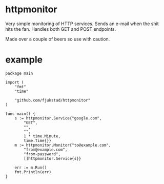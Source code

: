 # httpmonitor
Very simple monitoring of HTTP services. Sends an e-mail when the shit hits the
fan. Handles both GET and POST endpoints. 

Made over a couple of beers so use with caution. 

# example

```
package main

import (
	"fmt"
	"time"

	"github.com/fjukstad/httpmonitor"
)

func main() {
	s := httpmonitor.Service{"google.com",
		"GET",
		"",
		"",
		1 * time.Minute,
		time.Time{}}
	m := httpmonitor.Monitor{"to@example.com",
		"from@example.com",
		"from-password",
		[]httpmonitor.Service{s}}

	err := m.Run()
	fmt.Println(err)
}
```
